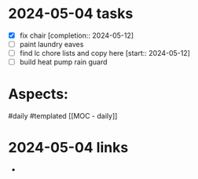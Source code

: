 
# 2024-05-04 tasks

- [x] fix chair  [completion:: 2024-05-12]
- [ ] paint laundry eaves
- [ ] find lc chore lists and copy here  [start:: 2024-05-12]
- [ ] build heat pump rain guard

# Aspects:
#daily #templated
[[MOC - daily]]

# 2024-05-04 links
- 


